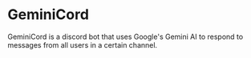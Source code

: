 # GeminiCord
GeminiCord is a discord bot that uses Google's Gemini AI to respond to messages from all users in a certain channel.
